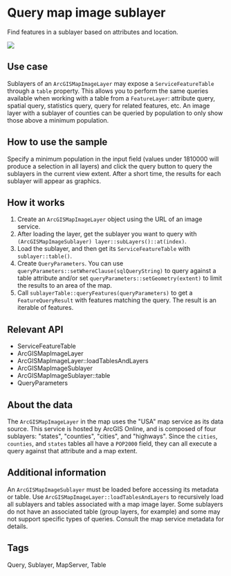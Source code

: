 # Query map image sublayer

Find features in a sublayer based on attributes and location.

![](screenshot.png)

## Use case

Sublayers of an `ArcGISMapImageLayer` may expose a `ServiceFeatureTable` through a `table` property. This allows you to perform the same queries available when working with a table from a `FeatureLayer`: attribute query, spatial query, statistics query, query for related features, etc. An image layer with a sublayer of counties can be queried by population to only show those above a minimum population.

## How to use the sample

Specify a minimum population in the input field (values under 1810000 will produce a selection in all layers) and click the query button to query the sublayers in the current view extent. After a short time, the results for each sublayer will appear as graphics.

## How it works

1. Create an `ArcGISMapImageLayer` object using the URL of an image service.
2. After loading the layer, get the sublayer you want to query with `(ArcGISMapImageSublayer) layer::subLayers()::at(index)`.
3. Load the sublayer, and then get its `ServiceFeatureTable` with `sublayer::table()`.
4. Create `QueryParameters`. You can use `queryParameters::setWhereClause(sqlQueryString)` to query against a table attribute and/or set `queryParameters::setGeometry(extent)` to limit the results to an area of the map.
5. Call `sublayerTable::queryFeatures(queryParameters)` to get a `FeatureQueryResult` with features matching the query. The result is an iterable of features.
## Relevant API

- ServiceFeatureTable
- ArcGISMapImageLayer
- ArcGISMapImageLayer::loadTablesAndLayers
- ArcGISMapImageSublayer
- ArcGISMapImageSublayer::table
- QueryParameters

## About the data

The `ArcGISMapImageLayer` in the map uses the "USA" map service as its data source. This service is hosted by ArcGIS Online, and is composed of four sublayers: "states", "counties", "cities", and "highways".
Since the `cities`, `counties`, and `states` tables all have a `POP2000` field, they can all execute a query against that attribute and a map extent.

## Additional information

An `ArcGISMapImageSublayer` must be loaded before accessing its metadata or table. Use `ArcGISMapImageLayer::loadTablesAndLayers` to recursively load all sublayers and tables associated with a map image layer. Some sublayers do not have an associated table (group layers, for example) and some may not support specific types of queries. Consult the map service metadata for details.

## Tags
Query, Sublayer, MapServer, Table
